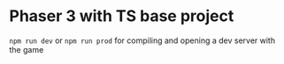 # Phaser 3 with TS base project

`npm run dev` or `npm run prod` for compiling and opening a dev server with the game
